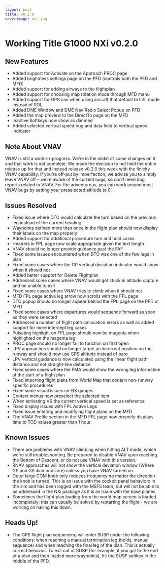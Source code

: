 ```yaml
---
layout: post
title: v0.2.0
coverimage: nxi.jpg
---
```

# Working Title G1000 NXi v0.2.0
## New Features

- Added support for Activate on the Approach PROC page
- Added brightness settings page on the PFD (controls both the PFD and MFD)
- Added support for adding airways to the flightplan
- Added support for choosing map rotation mode through MFD menu
- Added support for GPS nav when using aircraft that default to LVL mode instead of ROL
- Added DME Window and DME Nav Radio Select Popup on PFD
- Added the map preview to the DirectTo page on the MFD
- Inactive Softkeys now show as dimmed
- Added selected vertical speed bug and data field to vertical speed indicator

## Note About VNAV

VNAV is still a work-in-progress. We’re in the midst of some changes on it and that work is not complete. We made the decision to not hold the entire release up for that and instead release v0.2.0 this week with the finicky VNAV capability. If you’re off-put by imperfection, we advise you to simply leave VNAV off – we’re aware of the current bugs, so don’t need bug reports related to VNAV. For the adventurous, you can work around most VNAV bugs by setting your preselected altitude to 0’.

## Issues Resolved

- Fixed issue where DTO would calculate the turn based on the previous leg instead of the current heading
- Waypoints defined more than once in the flight plan should now display their labels on the map properly
- Added support for additional procedure turn and hold cases
- Headers in FPL page now scale appropriate given the text length
- VNAV should no longer provide guidance past the FAF
- Fixed some issues encountered when DTO was one of the few legs in plan
- Fixed some cases where the GP vertical deviation indicator would show when it should not
- Added better support for Delete Flightplan
- Addressed some cases where VNAV would get stuck in altitude capture and be unable to exit
- Fixed some cases where VNAV tries to climb when it should not
- MFD FPL page active leg arrow now scrolls with the FPL page
- DTO popup should no longer appear behind the FPL page on the PFD or MFD
- Fixed some cases where departures would sequence forward as soon as they were selected
- Addressed a number of flight path calculation errors as well as added support for more intercept leg cases
- Pulsating highlight on FPL page should now be magenta when highlighted on the magenta leg
- PROC page should no longer fail to function on first open
- LPV approaches should no longer target an incorrect position on the runway and should now use GPS altitude instead of baro
- LPV vertical guidance is now calculated using the linear flight path distance and not straight-line distance
- Fixed some cases where the FMA would show the wrong leg information at the start of a flight plan
- Fixed importing flight plans from World Map that contain non-runway specific procedures
- Fixed some visual issues on EIS gauges
- Context menus now preselect the selected item
- When activating VS the current vertical speed is set as reference
- Fixed display issues with FPL Active Legs
- Fixed issue entering and modifying flight plans on the MFD
- The VNAV Profile section in the MFD FPL page now properly displays time to TOD values greater than 1 hour.

## Known Issues

- There are problems with VNAV climbing when hitting ALT mode, which we're still troubleshooting. Be prepared to disable VNAV upon reaching the Bottom of Descent, or do not use VNAV with this version.
- RNAV approaches will not show the vertical deviation window (Where GP and GS diamonds are) unless you have VNAV turned on.
- Outer large COM knob only reduces frequency no matter the direction the knob is turned. This is an issue with the cockpit panel behaviors in the sim and has been logged with the MSFS team, but will not be able to be addressed in the NXi package as it is an issue with the base planes.
- Sometimes the flight plan loading from the world map screen is loaded incompletely; this can usually be solved by restarting the flight - we are working on nailing this down.

## Heads Up!
- The GPS flight plan sequencing will enter SUSP under the following conditions: when reaching a manual termination leg (holds, manual sequence) and when reaching the final leg of the plan. This is actually correct behavior. To exit out of SUSP (for example, if you got to the end of a plan and then loaded more waypoints), hit the SUSP softkey in the middle of the PFD.
